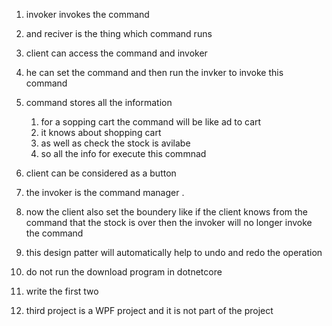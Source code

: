 1) invoker invokes the command
2) and reciver is the thing which command runs
3) client can access the command and invoker
4) he can set the command and then run the invker to invoke this command
5) command stores all the information
    1) for a sopping cart the command will be like ad to cart
    2) it knows about shopping cart
    3) as well as check the stock is avilabe
    4) so all the info for execute this commnad


6) client can be considered as a button

7) the invoker is the command manager .

8) now the client also set the boundery like if the client knows from the command that the stock is over
then the invoker will no longer invoke the command


9) this design patter will automatically help to undo and redo the operation


10) do not run the download program in dotnetcore
11) write the first two
11) third project is a WPF project and it is not part of the project
